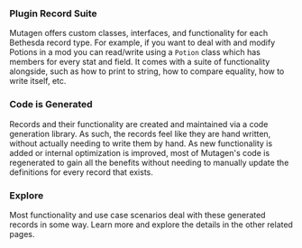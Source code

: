 ### Plugin Record Suite
Mutagen offers custom classes, interfaces, and functionality for each Bethesda record type.  For example, if you want to deal with and modify Potions in a mod you can read/write using a `Potion` class which has members for every stat and field.  It comes with a suite of functionality alongside, such as how to print to string, how to compare equality, how to write itself, etc.

### Code is Generated
Records and their functionality are created and maintained via a code generation library.  As such, the records feel like they are hand written, without actually needing to write them by hand.  As new functionality is added or internal optimization is improved, most of Mutagen's code is regenerated to gain all the benefits without needing to manually update the definitions for every record that exists. 

### Explore
Most functionality and use case scenarios deal with these generated records in some way.  Learn more and explore the details in the other related pages.